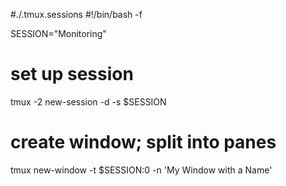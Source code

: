#./.tmux.sessions
#!/bin/bash -f

SESSION="Monitoring"
# set up session
tmux -2 new-session -d -s $SESSION

# create window; split into panes
tmux new-window -t $SESSION:0 -n 'My Window with a Name'
